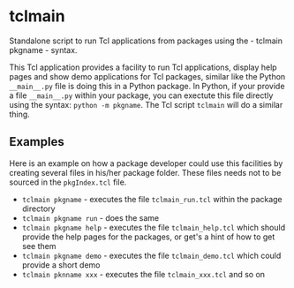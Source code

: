 # tclmain

Standalone script to run Tcl applications from packages using the - tclmain pkgname - syntax.

This Tcl application provides a facility to run Tcl applications, display help pages and show demo applications
for Tcl packages, similar like the Python `__main__.py` file is doing this in a Python package. 
In Python, if your provide a file `__main__.py` within your package, you can exectute this file directly using the syntax: `python -m pkgname`.
The Tcl script `tclmain` will do a similar thing.

## Examples

Here is an example on how a package developer could use this facilities by creating several files in his/her package folder. These files
needs not to be sourced in the `pkgIndex.tcl` file.

* `tclmain pkgname` - executes the file `tclmain_run.tcl` within the package directory
* `tclmain pkgname run` - does the same
* `tclmain pkgname help` - executes the file  `tclmain_help.tcl` which should provide the help pages for the packages, or get's a hint of how to get see them
* `tclmain pkgname demo` - executes the file `tclmain_demo.tcl` which could provide a short demo
* `tclmain pknname xxx` - executes the file `tclmain_xxx.tcl` and so on


